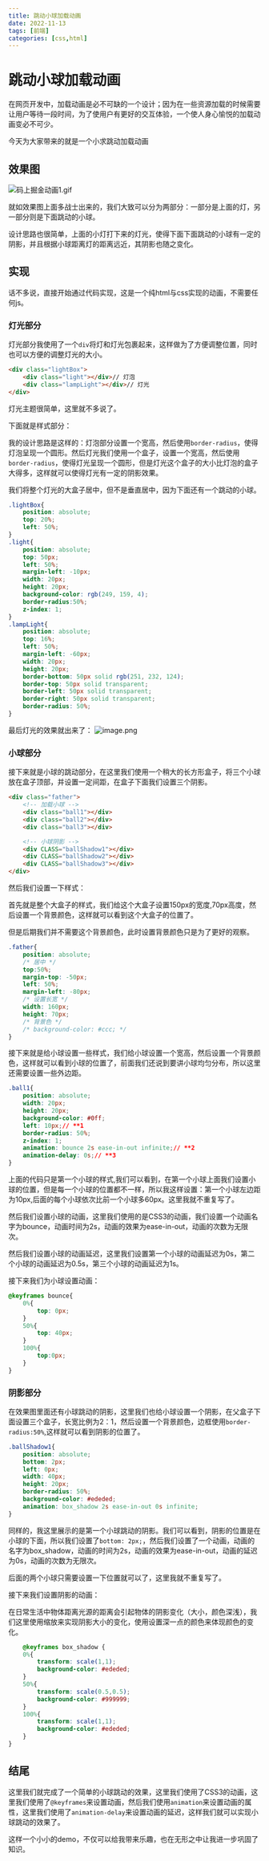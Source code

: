 ```yaml
---
title: 跳动小球加载动画
date: 2022-11-13
tags: [前端]
categories: [css,html]
---
```

# 跳动小球加载动画

在网页开发中，加载动画是必不可缺的一个设计；因为在一些资源加载的时候需要让用户等待一段时间，为了使用户有更好的交互体验，一个使人身心愉悦的加载动画变必不可少。

今天为大家带来的就是一个小求跳动加载动画

## 效果图
![码上掘金动画1.gif](https://p1-juejin.byteimg.com/tos-cn-i-k3u1fbpfcp/e66a755d7b6f4841934dfa6158a558db~tplv-k3u1fbpfcp-watermark.image?)

就如效果图上面多战士出来的，我们大致可以分为两部分：一部分是上面的灯，另一部分则是下面跳动的小球。

设计思路也很简单，上面的小灯打下来的灯光，使得下面下面跳动的小球有一定的阴影，并且根据小球距离灯的距离远近，其阴影也随之变化。

## 实现

话不多说，直接开始通过代码实现，这是一个纯html与css实现的动画，不需要任何js。

### 灯光部分

灯光部分我使用了一个`div`将灯和灯光包裹起来，这样做为了方便调整位置，同时也可以方便的调整灯光的大小。

```html
<div class="lightBox">
    <div class="light"></div>// 灯泡
    <div class="lampLight"></div>// 灯光
</div>
```

灯光主题很简单，这里就不多说了。

下面就是样式部分：

我的设计思路是这样的：灯泡部分设置一个宽高，然后使用`border-radius`，使得灯泡呈现一个圆形。然后灯光我们使用一个盒子，设置一个宽高，然后使用`border-radius`，使得灯光呈现一个圆形，但是灯光这个盒子的大小比灯泡的盒子大得多，这样就可以使得灯光有一定的阴影效果。

我们将整个灯光的大盒子居中，但不是垂直居中，因为下面还有一个跳动的小球。

```css
.lightBox{
    position: absolute;
    top: 20%;
    left: 50%;
}
.light{
    position: absolute;
    top: 50px;
    left: 50%;
    margin-left: -10px;
    width: 20px;
    height: 20px;
    background-color: rgb(249, 159, 4);
    border-radius:50%;
    z-index: 1;
}
.lampLight{
    position: absolute;
    top: 16%;
    left: 50%;
    margin-left: -60px;
    width: 20px;
    height: 20px;
    border-bottom: 50px solid rgb(251, 232, 124);
    border-top: 50px solid transparent;
    border-left: 50px solid transparent;
    border-right: 50px solid transparent;
    border-radius: 50%;
}
```

最后灯光的效果就出来了：
![image.png](https://p6-juejin.byteimg.com/tos-cn-i-k3u1fbpfcp/ab0fa55f7f1e4b7f8ca434690e8f38bd~tplv-k3u1fbpfcp-watermark.image?)

### 小球部分

接下来就是小球的跳动部分，在这里我们使用一个稍大的长方形盒子，将三个小球放在盒子顶部，并设置一定间距，在盒子下面我们设置三个阴影。

```html
<div class="father">
    <!-- 加载小球 -->
    <div class="ball1"></div>
    <div class="ball2"></div>
    <div class="ball3"></div>

    <!-- 小球阴影 -->
    <div CLASS="ballShadow1"></div>
    <div CLASS="ballShadow2"></div>
    <div CLASS="ballShadow3"></div>
</div>
```

然后我们设置一下样式：

首先就是整个大盒子的样式，我们给这个大盒子设置150px的宽度,70px高度，然后设置一个背景颜色，这样就可以看到这个大盒子的位置了。

但是后期我们并不需要这个背景颜色，此时设置背景颜色只是为了更好的观察。

```css
.father{
    position: absolute;
    /* 居中 */
    top:50%;
    margin-top: -50px;
    left: 50%;
    margin-left: -80px;
    /* 设置长宽 */
    width: 160px;
    height: 70px;
    /* 背景色 */
    /* background-color: #ccc; */
}
```

接下来就是给小球设置一些样式，我们给小球设置一个宽高，然后设置一个背景颜色，这样就可以看到小球的位置了，前面我们还说到要讲小球均匀分布，所以这里还需要设置一些外边距。

```css
.ball1{
    position: absolute;
    width: 20px;
    height: 20px;
    background-color: #0ff;
    left: 10px;// **1
    border-radius: 50%;
    z-index: 1;
    animation: bounce 2s ease-in-out infinite;// **2
    animation-delay: 0s;// **3 
}
```

上面的代码只是第一个小球的样式,我们可以看到，在第一个小球上面我们设置小球的位置，但是每一个小球的位置都不一样，所以我这样设置：第一个小球左边距为10px,后面的每个小球依次比前一个小球多60px。这里我就不重复写了。

然后我们设置小球的动画，这里我们使用的是CSS3的动画，我们设置一个动画名字为bounce，动画时间为2s，动画的效果为ease-in-out，动画的次数为无限次。

然后我们设置小球的动画延迟，这里我们设置第一个小球的动画延迟为0s，第二个小球的动画延迟为0.5s，第三个小球的动画延迟为1s。

接下来我们为小球设置动画：

```css
@keyframes bounce{
    0%{
        top: 0px;
    }
    50%{
        top: 40px;
    }
    100%{
        top:0px;
    }
}
```

### 阴影部分

在效果图里面还有小球跳动的阴影，这里我们也给小球设置一个阴影，在父盒子下面设置三个盒子，长宽比例为2：1，然后设置一个背景颜色，边框使用`border-radius:50%`,这样就可以看到阴影的位置了。

```css
.ballShadow1{
    position: absolute;
    bottom: 2px;
    left: 0px;
    width: 40px;
    height: 20px;
    border-radius: 50%;
    background-color: #ededed;
    animation: box_shadow 2s ease-in-out 0s infinite;
}
```

同样的，我这里展示的是第一个小球跳动的阴影。我们可以看到，阴影的位置是在小球的下面，所以我们设置了`bottom: 2px;`，然后我们设置了一个动画，动画的名字为box_shadow，动画的时间为2s，动画的效果为ease-in-out，动画的延迟为0s，动画的次数为无限次。

后面的两个小球只需要设置一下位置就可以了，这里我就不重复写了。

接下来我们设置阴影的动画：

在日常生活中物体距离光源的距离会引起物体的阴影变化（大小，颜色深浅），我们这里使用缩放来实现阴影大小的变化，使用设置深一点的颜色来体现颜色的变化。

```css
    @keyframes box_shadow {
    0%{
        transform: scale(1,1);
        background-color: #ededed;
    }
    50%{
        transform: scale(0.5,0.5);
        background-color: #999999;
    }
    100%{
        transform: scale(1,1);
        background-color: #ededed;
    }
}
```

## 结尾

这里我们就完成了一个简单的小球跳动的效果，这里我们使用了CSS3的动画，这里我们使用了`@keyframes`来设置动画，然后我们使用`animation`来设置动画的属性，这里我们使用了`animation-delay`来设置动画的延迟，这样我们就可以实现小球跳动的效果了。

这样一个小小的demo，不仅可以给我带来乐趣，也在无形之中让我进一步巩固了知识。